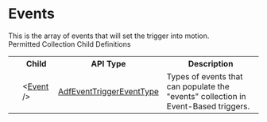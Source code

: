 # Events

<div class="LanguageSummary"><div class ="SummaryItem">This is the array of events that will set the trigger into motion.</div></div><div class="SchemaBindingGroup"><div class="SchemaBindingGroupHeader">Permitted Collection Child Definitions</div><table id="SchemaBindingList" class="SchemaBindingList"><tbody><tr><th class="SchemaBindingIconColumnHeader">&nbsp;</th><th class="SchemaBindingNameColumnHeader">Child</th><th class="SchemaBindingTypeColumnHeader">API Type</th><th class="SchemaBindingSummaryColumnHeader">Description</th></tr><tr class="cd0"><td class="SchemaBindingIcon"><div class="NotRequired" /></td><td class="SchemaBindingName"><span class="punc">&lt;</span><a href=Varigence.Languages.Biml.DataFactory.AdfEventTriggerEventType.html">Event</a><span class="punc"> /&gt;</span></td><td class="SchemaBindingType"><a href="../api-reference/Varigence.Languages.Biml.DataFactory.AdfEventTriggerEventType.html">AdfEventTriggerEventType</a></td><td class="SchemaBindingSummary">Types of events that can populate the "events" collection in Event-Based triggers.</td></tr></tbody></table></div>
